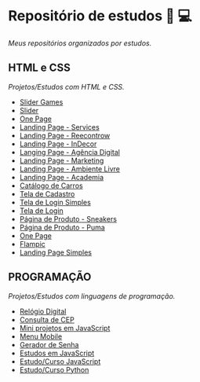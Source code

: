 # Repositório de estudos 📘 💻
*Meus repositórios organizados por estudos.* 

## HTML e CSS
*Projetos/Estudos com HTML e CSS.*

* [Slider Games](https://github.com/lucasrenandns/slider-games)
* [Slider](https://github.com/lucasrenandns/slider-html-css)
* [One Page](https://github.com/lucasrenandns/one-page-html-css)
* [Landing Page - Services](https://github.com/lucasrenandns/landing-page-services)
* [Landing Page - Reecontrow](https://github.com/lucasrenandns/landing-page-reecontrow)
* [Landing Page - InDecor](https://github.com/lucasrenandns/landing-page-indecor)
* [Langing Page - Agência Digital](https://github.com/lucasrenandns/projeto-agencia-digital)
* [Landing Page - Marketing](https://github.com/lucasrenandns/landing-page-marketing)
* [Landing Page - Ambiente Livre](https://github.com/lucasrenandns/landing-page-ambiente-livre)
* [Landing Page - Academia](https://github.com/lucasrenandns/landing-page-academia)
* [Catálogo de Carros](https://github.com/lucasrenandns/projeto-catalogo-carros)
* [Tela de Cadastro](https://github.com/lucasrenandns/tela-de-cadastro)
* [Tela de Login Simples](https://github.com/lucasrenandns/tela-de-login-simples)
* [Tela de Login](https://github.com/lucasrenandns/tela-de-login)
* [Página de Produto - Sneakers](https://github.com/lucasrenandns/projeto-sneakers)
* [Página de Produto - Puma](https://github.com/lucasrenandns/pagina-de-produto)
* [One Page](https://github.com/lucasrenandns/one-page)
* [Flampic](https://github.com/lucasrenandns/flampic)
* [Landing Page Simples](https://github.com/lucasrenandns/landing-page-simple)

## PROGRAMAÇÃO
*Projetos/Estudos com linguagens de programação.*

* [Relógio Digital](https://github.com/lucasrenandns/Relogio-Digital)
* [Consulta de CEP](https://github.com/lucasrenandns/consulta-cep)
* [Mini projetos em JavaScript](https://github.com/lucasrenandns/mini-projetos-javascript)
* [Menu Mobile](https://github.com/lucasrenandns/menu-mobile)
* [Gerador de Senha](https://github.com/lucasrenandns/gerador-de-senha)
* [Estudos em JavaScript](https://github.com/lucasrenandns/Estudos-em-JavaScript)
* [Estudo/Curso JavaScript](https://github.com/lucasrenandns/JavaScript)
* [Estudo/Curso Python](https://github.com/lucasrenandns/Python-3)
